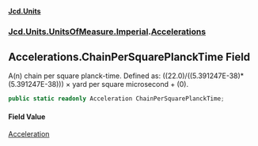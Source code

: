 #### [Jcd.Units](index.md 'index')
### [Jcd.Units.UnitsOfMeasure.Imperial](Jcd.Units.UnitsOfMeasure.Imperial.md 'Jcd.Units.UnitsOfMeasure.Imperial').[Accelerations](Accelerations.md 'Jcd.Units.UnitsOfMeasure.Imperial.Accelerations')

## Accelerations.ChainPerSquarePlanckTime Field

A(n) chain per square planck-time. Defined as: ((22.0)/((5.391247E-38)*(5.391247E-38))) × yard per square microsecond + (0).

```csharp
public static readonly Acceleration ChainPerSquarePlanckTime;
```

#### Field Value
[Acceleration](Acceleration.md 'Jcd.Units.UnitTypes.Acceleration')